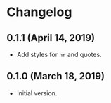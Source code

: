 # Changelog

## 0.1.1 (April 14, 2019)
* Add styles for `hr` and quotes.

## 0.1.0 (March 18, 2019)
* Initial version.
